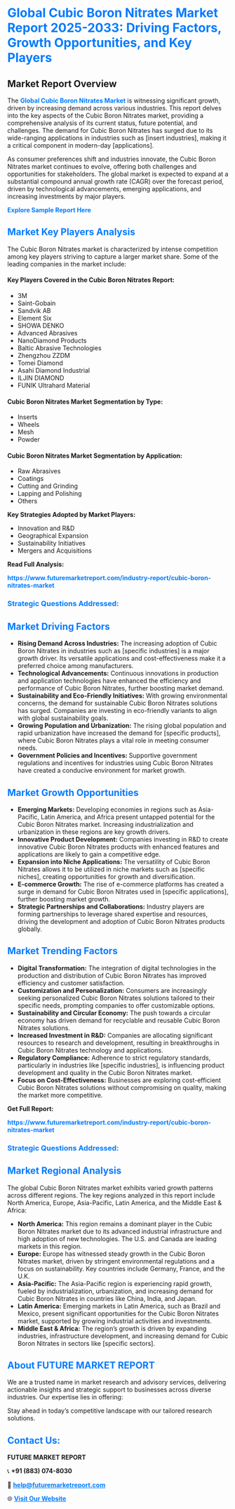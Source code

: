<h1 style="color: #007BFF;">Global Cubic Boron Nitrates Market Report 2025-2033: Driving Factors, Growth Opportunities, and Key Players</h1>

<section id="overview">
<h2>Market Report Overview</h2>
<p>The <a href="https://www.futuremarketreport.com/industry-report/cubic-boron-nitrates-market" style="color: #007BFF; text-decoration: none;"><strong>Global Cubic Boron Nitrates Market</strong></a> is witnessing significant growth, driven by increasing demand across various industries. This report delves into the key aspects of the Cubic Boron Nitrates market, providing a comprehensive analysis of its current status, future potential, and challenges. The demand for Cubic Boron Nitrates has surged due to its wide-ranging applications in industries such as [insert industries], making it a critical component in modern-day [applications].</p>
<p>As consumer preferences shift and industries innovate, the Cubic Boron Nitrates market continues to evolve, offering both challenges and opportunities for stakeholders. The global market is expected to expand at a substantial compound annual growth rate (CAGR) over the forecast period, driven by technological advancements, emerging applications, and increasing investments by major players.</p>
</section>

<section id="overview">
<p><a href="https://www.futuremarketreport.com/request-sample/reportId=56072" style="color: #007BFF; text-decoration: none;"><strong>Explore Sample Report Here</strong></a></p>
</section>

<section id="key-players">
<h2 style="color: #007BFF;">Market Key Players Analysis</h2>
<p>The Cubic Boron Nitrates market is characterized by intense competition among key players striving to capture a larger market share. Some of the leading companies in the market include:</p>
<h4>Key Players Covered in the Cubic Boron Nitrates Report:</h4>
<ul><li>3M</li><li>Saint-Gobain</li><li>Sandvik AB</li><li>Element Six</li><li>SHOWA DENKO</li><li>Advanced Abrasives</li><li>NanoDiamond Products</li><li>Baltic Abrasive Technologies</li><li>Zhengzhou ZZDM</li><li>Tomei Diamond</li><li>Asahi Diamond Industrial</li><li>ILJIN DIAMOND</li><li>FUNIK Ultrahard Material</li></ul>
<h4>Cubic Boron Nitrates Market Segmentation by Type:</h4>
<ul><li>Inserts</li><li>Wheels</li><li>Mesh</li><li>Powder</li></ul>

<h4>Cubic Boron Nitrates Market Segmentation by Application:</h4>
<ul><li>Raw Abrasives</li><li>Coatings</li><li>Cutting and Grinding</li><li>Lapping and Polishing</li><li>Others</li></ul>
<p><strong>Key Strategies Adopted by Market Players:</strong></p>
<ul>
<li>Innovation and R&D</li>
<li>Geographical Expansion</li>
<li>Sustainability Initiatives</li>
<li>Mergers and Acquisitions</li>
</ul>
</section>

<section>
<p><strong>Read Full Analysis: </strong></p><a href="https://www.futuremarketreport.com/industry-report/cubic-boron-nitrates-market" style="color: #007BFF; text-decoration: none;"><strong>https://www.futuremarketreport.com/industry-report/cubic-boron-nitrates-market</strong></a>
<h3 style="color: #007BFF;">Strategic Questions Addressed:</h3>
</section>

<section id="driving-factors">
<h2 style="color: #007BFF;">Market Driving Factors</h2>
<ul>
<li><strong>Rising Demand Across Industries:</strong> The increasing adoption of Cubic Boron Nitrates in industries such as [specific industries] is a major growth driver. Its versatile applications and cost-effectiveness make it a preferred choice among manufacturers.</li>
<li><strong>Technological Advancements:</strong> Continuous innovations in production and application technologies have enhanced the efficiency and performance of Cubic Boron Nitrates, further boosting market demand.</li>
<li><strong>Sustainability and Eco-Friendly Initiatives:</strong> With growing environmental concerns, the demand for sustainable Cubic Boron Nitrates solutions has surged. Companies are investing in eco-friendly variants to align with global sustainability goals.</li>
<li><strong>Growing Population and Urbanization:</strong> The rising global population and rapid urbanization have increased the demand for [specific products], where Cubic Boron Nitrates plays a vital role in meeting consumer needs.</li>
<li><strong>Government Policies and Incentives:</strong> Supportive government regulations and incentives for industries using Cubic Boron Nitrates have created a conducive environment for market growth.</li>
</ul>
</section>

<section id="growth-opportunities">
<h2 style="color: #007BFF;">Market Growth Opportunities</h2>
<ul>
<li><strong>Emerging Markets:</strong> Developing economies in regions such as Asia-Pacific, Latin America, and Africa present untapped potential for the Cubic Boron Nitrates market. Increasing industrialization and urbanization in these regions are key growth drivers.</li>
<li><strong>Innovative Product Development:</strong> Companies investing in R&D to create innovative Cubic Boron Nitrates products with enhanced features and applications are likely to gain a competitive edge.</li>
<li><strong>Expansion into Niche Applications:</strong> The versatility of Cubic Boron Nitrates allows it to be utilized in niche markets such as [specific niches], creating opportunities for growth and diversification.</li>
<li><strong>E-commerce Growth:</strong> The rise of e-commerce platforms has created a surge in demand for Cubic Boron Nitrates used in [specific applications], further boosting market growth.</li>
<li><strong>Strategic Partnerships and Collaborations:</strong> Industry players are forming partnerships to leverage shared expertise and resources, driving the development and adoption of Cubic Boron Nitrates products globally.</li>
</ul>
</section>

<section id="trending-factors">
<h2 style="color: #007BFF;">Market Trending Factors</h2>
<ul>
<li><strong>Digital Transformation:</strong> The integration of digital technologies in the production and distribution of Cubic Boron Nitrates has improved efficiency and customer satisfaction.</li>
<li><strong>Customization and Personalization:</strong> Consumers are increasingly seeking personalized Cubic Boron Nitrates solutions tailored to their specific needs, prompting companies to offer customizable options.</li>
<li><strong>Sustainability and Circular Economy:</strong> The push towards a circular economy has driven demand for recyclable and reusable Cubic Boron Nitrates solutions.</li>
<li><strong>Increased Investment in R&D:</strong> Companies are allocating significant resources to research and development, resulting in breakthroughs in Cubic Boron Nitrates technology and applications.</li>
<li><strong>Regulatory Compliance:</strong> Adherence to strict regulatory standards, particularly in industries like [specific industries], is influencing product development and quality in the Cubic Boron Nitrates market.</li>
<li><strong>Focus on Cost-Effectiveness:</strong> Businesses are exploring cost-efficient Cubic Boron Nitrates solutions without compromising on quality, making the market more competitive.</li>
</ul>
</section>

<section>
<p><strong>Get Full Report: </strong></p><a href="https://www.futuremarketreport.com/industry-report/cubic-boron-nitrates-market" style="color: #007BFF; text-decoration: none;"><strong>https://www.futuremarketreport.com/industry-report/cubic-boron-nitrates-market</strong></a>
<h3 style="color: #007BFF;">Strategic Questions Addressed:</h3>
</section>


<section id="regional-analysis">
<h2 style="color: #007BFF;">Market Regional Analysis</h2>
<p>The global Cubic Boron Nitrates market exhibits varied growth patterns across different regions. The key regions analyzed in this report include North America, Europe, Asia-Pacific, Latin America, and the Middle East & Africa:</p>
<ul>
<li><strong>North America:</strong> This region remains a dominant player in the Cubic Boron Nitrates market due to its advanced industrial infrastructure and high adoption of new technologies. The U.S. and Canada are leading markets in this region.</li>
<li><strong>Europe:</strong> Europe has witnessed steady growth in the Cubic Boron Nitrates market, driven by stringent environmental regulations and a focus on sustainability. Key countries include Germany, France, and the U.K.</li>
<li><strong>Asia-Pacific:</strong> The Asia-Pacific region is experiencing rapid growth, fueled by industrialization, urbanization, and increasing demand for Cubic Boron Nitrates in countries like China, India, and Japan.</li>
<li><strong>Latin America:</strong> Emerging markets in Latin America, such as Brazil and Mexico, present significant opportunities for the Cubic Boron Nitrates market, supported by growing industrial activities and investments.</li>
<li><strong>Middle East & Africa:</strong> The region’s growth is driven by expanding industries, infrastructure development, and increasing demand for Cubic Boron Nitrates in sectors like [specific sectors].</li>
</ul>
</section>

<footer>
<h2 style="color: #007BFF;">About FUTURE MARKET REPORT</h2>
<p>We are a trusted name in market research and advisory services, delivering actionable insights and strategic support to businesses across diverse industries. Our expertise lies in offering:</p>

<p>Stay ahead in today’s competitive landscape with our tailored research solutions.</p>

<h2 style="color: #007BFF;">Contact Us:</h2>
<p><strong>FUTURE MARKET REPORT</strong></p>
<p>📞 <strong>+91 (883) 074-8030</strong></p>
<p>📧 <strong><a href="mailto:help@futuremarketreport.com" style="color: #007BFF;">help@futuremarketreport.com</a></strong></p>
<p>🌐 <strong><a href="https://www.futuremarketreport.com/" style="color: #007BFF;">Visit Our Website</a></strong></p>
</footer>
